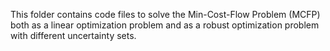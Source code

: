 This folder contains code files to solve the Min-Cost-Flow Problem (MCFP) both as a linear optimization problem and as a robust optimization problem with different uncertainty sets.
